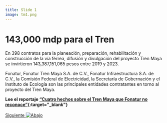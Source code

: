 ```yaml
---
title: Slide 1
image: tm1.png
---
```


# 143,000 mdp para el Tren

En 398 contratos para la planeación, preparación, rehabilitación y construcción de la vía férrea, difusión y divulgación del proyecto Tren Maya se invirtieron 143,387,151,065 pesos entre 2019 y 2023.

Fonatur, Fonatur Tren Maya S.A. de C.V., Fonatur Infraestructura S.A. de C.V., la Comisión Federal de Electricidad, la Secretaría de Gobernación y el Instituto de Ecología son las principales entidades contratantes en torno al proyecto del Tren Maya.

**Lee el reportaje [“Cuatro hechos sobre el Tren Maya que Fonatur no reconoce”](https://poderlatam.org/2020/12/cuatro-hechos-sobre-el-tren-maya-que-fonatur-o-reconoce/){:target="_blank"}**
<br>
<br>
<a class="moveSectionDown" href="#">Siguiente <img class="down-arrow" src="{{ site.baseurl }}/assets/img/arrow-down-solid.svg" alt="Abajo"></a>
